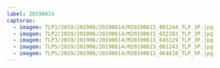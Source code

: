 ```yaml
---
label: 20190614
capturas:
  - imagem: TLP1/2019/201906/20190614/M20190615_001244_TLP_1P.jpg
  - imagem: TLP2/2019/201906/20190614/M20190615_032103_TLP_2P.jpg
  - imagem: TLP3/2019/201906/20190614/M20190615_045129_TLP_3P.jpg
  - imagem: TLP5/2019/201906/20190614/M20190615_001243_TLP_5P.jpg
  - imagem: TLP5/2019/201906/20190614/M20190615_064610_TLP_5P.jpg
---
```

